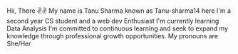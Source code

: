 Hii, There ✌✌
My name is Tanu Sharma known as Tanu-sharma14 here
I'm a second year CS student and a web dev Enthusiast
I'm currently learning Data Analysis 
I'm committed to continuous learning and seek to expand my knowledge through professional growth opportunities.
My pronouns are She/Her 
